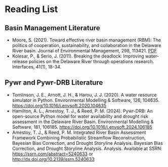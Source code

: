# Reading List

## Basin Management Literature
- Moore, S. (2021). Toward effective river basin management (RBM): The politics of cooperation, sustainability, and collaboration in the Delaware River basin. Journal of Environmental Management, 298, 113421. [PDF](https://drive.google.com/file/d/1VcLRIrnJSd45rPHfVdlU5spPhdQg2YUp/view)
- Kolesar, P., & Serio, J. (2011). Breaking the deadlock: Improving water-release policies on the Delaware River through operations research. Interfaces, 41(1), 18-34. 

## Pywr and Pywr-DRB Literature
- Tomlinson, J. E., Arnott, J. H., & Harou, J. J. (2020). A water resource simulator in Python. Environmental Modelling & Software, 126, 104635. https://doi.org/10.1016/j.envsoft.2020.104635
- Hamilton, A. L., Amestoy, T. J., & Reed, P. M. (2024). Pywr-DRB: An open-source Python model for water availability and drought risk assessment in the Delaware River Basin. Environmental Modelling & Software, 181, 106185. https://doi.org/10.1016/j.envsoft.2024.106185
- Amestoy, T. J., & Reed, P. M. Integrated River Basin Assessment Framework Combining Probabilistic Streamflow Reconstruction, Bayesian Bias Correction, and Drought Storyline Analysis. Bayesian Bias Correction, and Drought Storyline Analysis. Analysis. Available at SSRN: https://ssrn.com/abstract=5240633 or http://dx.doi.org/10.2139/ssrn.5240633